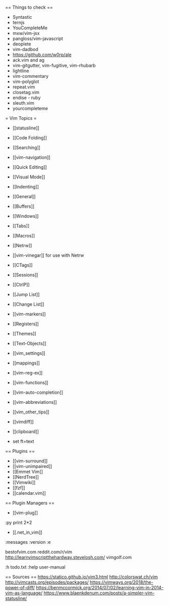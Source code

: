 == Things to check ==
* Syntastic
* ternjs
* YouCompleteMe
* mxw/vim-jsx
* pangloss/vim-javascript
* deoplete
* vim-dadbod
* https://github.com/w0rp/ale
* ack.vim and ag
* vim-gitgutter, vim-fugitive, vim-rhubarb
* lightline
* vim-commentary
* vim-polyglot
* repeat.vim
* closetag.vim
* endise - ruby
* sleuth.vim
* yourcompleteme

= Vim Topics =
* [[statusline]]
* [[Code Folding]]
* [[Searching]]
* [[vim-navigation]]
* [[Quick Editing]]
* [[Visual Mode]]
* [[Indenting]]
* [[General]]
* [[Buffers]]
* [[Windows]]
* [[Tabs]]
* [[Macros]]
* [[Netrw]]
* [[vim-vinegar]] for use with Netrw
* [[CTags]]
* [[Sessions]]
* [[CtrlP]]
* [[Jump List]]
* [[Change List]]
* [[vim-markers]]
* [[Registers]]
* [[Themes]]
* [[Text-Objects]]
* [[vim_settings]]
* [[mappings]]
* [[vim-reg-ex]]
* [[vim-functions]]
* [[vim-auto-completion]]
* [[vim-abbreviations]]
* [[vim_other_tips]]
* [[vimdiff]]
* [[clipboard]]

* set ft=text

== Plugins ==
* [[vim-surround]]
* [[vim-unimpaired]]
* [[Emmet Vim]]
* [[NerdTree]]
* [[Vimwiki]]
* [[fzf]]
* [[calendar.vim]]

== Plugin Managers ==
* [[vim-plug]]


:py print 2*2


* [[.net_in_vim]]

:messages
:version
:e

bestofvim.com
reddit.com/r/vim
http://learnvimscriptthehardway.stevelosh.com/
vimgolf.com

:h todo.txt
:help user-manual

== Sources ==
https://statico.github.io/vim3.html
http://colorswat.ch/vim
http://vimcasts.org/episodes/packages/
https://vimways.org/2018/the-power-of-diff/
https://benmccormick.org/2014/07/02/learning-vim-in-2014-vim-as-language/
https://www.blaenkdenum.com/posts/a-simpler-vim-statusline/
